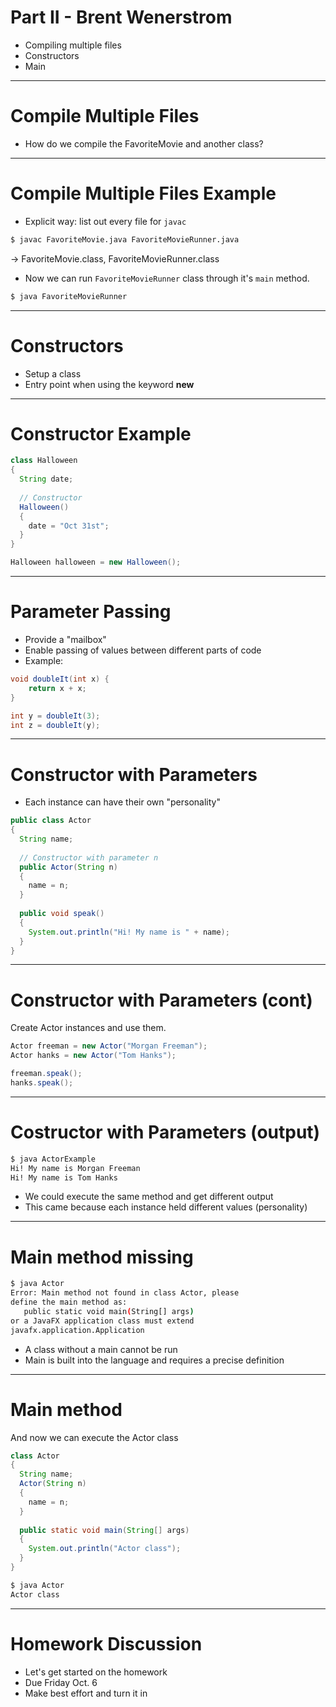 <!--
$theme: default
page_number: true
footer: Java Class - Module 3 (part 2)
-->

# Part II - Brent Wenerstrom

- Compiling multiple files
- Constructors
- Main

-----------------------------------------------------------------------------

# Compile Multiple Files

- How do we compile the FavoriteMovie and another class?

-----------------------------------------------------------------------------

# Compile Multiple Files Example

- Explicit way: list out every file for `javac`

```bash
$ javac FavoriteMovie.java FavoriteMovieRunner.java
```
-> FavoriteMovie.class, FavoriteMovieRunner.class

- Now we can run `FavoriteMovieRunner` class through it's `main` method.
```bash
$ java FavoriteMovieRunner
```

-----------------------------------------------------------------------------

# Constructors

- Setup a class
- Entry point when using the keyword **new**

-----------------------------------------------------------------------------

# Constructor Example

```java
class Halloween
{
  String date;
  
  // Constructor
  Halloween()
  {
    date = "Oct 31st";
  }
}
```
```java
Halloween halloween = new Halloween();
```

-----------------------------------------------------------------------------

# Parameter Passing

- Provide a "mailbox"
- Enable passing of values between different parts of code
- Example:
```java
void doubleIt(int x) {
    return x + x;
}
```
```java
int y = doubleIt(3);
int z = doubleIt(y);
```

-----------------------------------------------------------------------------

# Constructor with Parameters

- Each instance can have their own "personality"

```java
public class Actor
{
  String name;
  
  // Constructor with parameter n
  public Actor(String n)
  {
    name = n;
  }
  
  public void speak()
  {
    System.out.println("Hi! My name is " + name);
  }
}
```

-----------------------------------------------------------------------------

# Constructor with Parameters (cont)

Create Actor instances and use them.
```java
Actor freeman = new Actor("Morgan Freeman");
Actor hanks = new Actor("Tom Hanks");

freeman.speak();
hanks.speak();
```

-----------------------------------------------------------------------------

# Costructor with Parameters (output)

```bash
$ java ActorExample
Hi! My name is Morgan Freeman
Hi! My name is Tom Hanks
```
- We could execute the same method and get different output
- This came because each instance held different values (personality)

-----------------------------------------------------------------------------


# Main method missing

```bash
$ java Actor
Error: Main method not found in class Actor, please 
define the main method as:
   public static void main(String[] args)
or a JavaFX application class must extend 
javafx.application.Application
```
- A class without a main cannot be run
- Main is built into the language and requires a precise definition

-----------------------------------------------------------------------------

# Main method

And now we can execute the Actor class

```java
class Actor
{
  String name;
  Actor(String n)
  {
    name = n;
  }
  
  public static void main(String[] args)
  {
    System.out.println("Actor class");
  }
}
```
```bash
$ java Actor
Actor class
```

-----------------------------------------------------------------------------

# Homework Discussion

- Let's get started on the homework
- Due Friday Oct. 6
- Make best effort and turn it in

